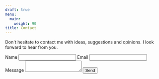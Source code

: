 ```yaml
---
draft: true
menu:
  main:
    weight: 90
title: Contact
---
```

Don't hesitate to contact me with ideas, suggestions and opinions. I look forward to hear from you.

<form action="https://getsimpleform.com/messages?form_api_token=5f6ce7baef1b2e89d2be999fdc119828" method="post">
<input type='hidden' name='redirect_to' value='https://simonmika.com/message-received' />
<label for="name">Name</label>
<input type="text" name="name" />
<label for="email">Email</label>
<input type="email" name="email" />
<label for="message">Message</label>
<textarea name="message"></textarea>
<button type="submit">Send</button>
</form>
